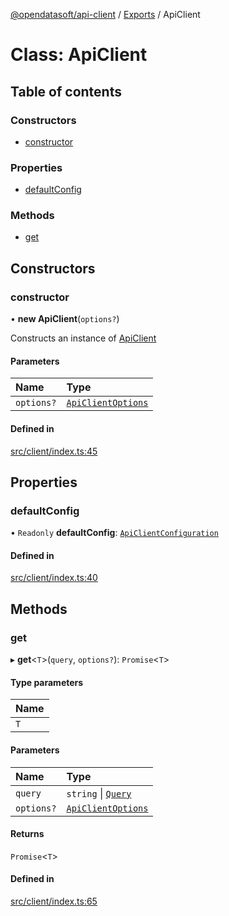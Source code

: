 [@opendatasoft/api-client](../README.md) / [Exports](../modules.md) / ApiClient

# Class: ApiClient

## Table of contents

### Constructors

- [constructor](ApiClient.md#constructor)

### Properties

- [defaultConfig](ApiClient.md#defaultconfig)

### Methods

- [get](ApiClient.md#get)

## Constructors

### constructor

• **new ApiClient**(`options?`)

Constructs an instance of [ApiClient](ApiClient.md)

#### Parameters

| Name | Type |
| :------ | :------ |
| `options?` | [`ApiClientOptions`](../interfaces/ApiClientOptions.md) |

#### Defined in

[src/client/index.ts:45](https://github.com/opendatasoft/ods-dataviz-sdk/blob/b7a8d5d/packages/api-client/src/client/index.ts#L45)

## Properties

### defaultConfig

• `Readonly` **defaultConfig**: [`ApiClientConfiguration`](../interfaces/ApiClientConfiguration.md)

#### Defined in

[src/client/index.ts:40](https://github.com/opendatasoft/ods-dataviz-sdk/blob/b7a8d5d/packages/api-client/src/client/index.ts#L40)

## Methods

### get

▸ **get**<`T`\>(`query`, `options?`): `Promise`<`T`\>

#### Type parameters

| Name |
| :------ |
| `T` |

#### Parameters

| Name | Type |
| :------ | :------ |
| `query` | `string` \| [`Query`](Query.md) |
| `options?` | [`ApiClientOptions`](../interfaces/ApiClientOptions.md) |

#### Returns

`Promise`<`T`\>

#### Defined in

[src/client/index.ts:65](https://github.com/opendatasoft/ods-dataviz-sdk/blob/b7a8d5d/packages/api-client/src/client/index.ts#L65)
